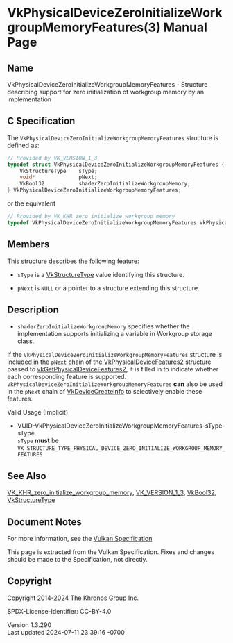 # VkPhysicalDeviceZeroInitializeWorkgroupMemoryFeatures(3) Manual Page

## Name

VkPhysicalDeviceZeroInitializeWorkgroupMemoryFeatures - Structure
describing support for zero initialization of workgroup memory by an
implementation



## <a href="#_c_specification" class="anchor"></a>C Specification

The `VkPhysicalDeviceZeroInitializeWorkgroupMemoryFeatures` structure is
defined as:

``` c
// Provided by VK_VERSION_1_3
typedef struct VkPhysicalDeviceZeroInitializeWorkgroupMemoryFeatures {
    VkStructureType    sType;
    void*              pNext;
    VkBool32           shaderZeroInitializeWorkgroupMemory;
} VkPhysicalDeviceZeroInitializeWorkgroupMemoryFeatures;
```

or the equivalent

``` c
// Provided by VK_KHR_zero_initialize_workgroup_memory
typedef VkPhysicalDeviceZeroInitializeWorkgroupMemoryFeatures VkPhysicalDeviceZeroInitializeWorkgroupMemoryFeaturesKHR;
```

## <a href="#_members" class="anchor"></a>Members

This structure describes the following feature:

- `sType` is a [VkStructureType](https://registry.khronos.org/vulkan/specs/1.3-extensions/man/html/VkStructureType.html) value identifying
  this structure.

- `pNext` is `NULL` or a pointer to a structure extending this
  structure.

## <a href="#_description" class="anchor"></a>Description

- <span id="extension-features-shaderZeroInitializeWorkgroupMemory"></span>
  `shaderZeroInitializeWorkgroupMemory` specifies whether the
  implementation supports initializing a variable in Workgroup storage
  class.

If the `VkPhysicalDeviceZeroInitializeWorkgroupMemoryFeatures` structure
is included in the `pNext` chain of the
[VkPhysicalDeviceFeatures2](https://registry.khronos.org/vulkan/specs/1.3-extensions/man/html/VkPhysicalDeviceFeatures2.html) structure
passed to
[vkGetPhysicalDeviceFeatures2](https://registry.khronos.org/vulkan/specs/1.3-extensions/man/html/vkGetPhysicalDeviceFeatures2.html), it is
filled in to indicate whether each corresponding feature is supported.
`VkPhysicalDeviceZeroInitializeWorkgroupMemoryFeatures` **can** also be
used in the `pNext` chain of
[VkDeviceCreateInfo](https://registry.khronos.org/vulkan/specs/1.3-extensions/man/html/VkDeviceCreateInfo.html) to selectively enable
these features.

Valid Usage (Implicit)

- <a
  href="#VUID-VkPhysicalDeviceZeroInitializeWorkgroupMemoryFeatures-sType-sType"
  id="VUID-VkPhysicalDeviceZeroInitializeWorkgroupMemoryFeatures-sType-sType"></a>
  VUID-VkPhysicalDeviceZeroInitializeWorkgroupMemoryFeatures-sType-sType  
  `sType` **must** be
  `VK_STRUCTURE_TYPE_PHYSICAL_DEVICE_ZERO_INITIALIZE_WORKGROUP_MEMORY_FEATURES`

## <a href="#_see_also" class="anchor"></a>See Also

[VK_KHR_zero_initialize_workgroup_memory](https://registry.khronos.org/vulkan/specs/1.3-extensions/man/html/VK_KHR_zero_initialize_workgroup_memory.html),
[VK_VERSION_1_3](https://registry.khronos.org/vulkan/specs/1.3-extensions/man/html/VK_VERSION_1_3.html), [VkBool32](https://registry.khronos.org/vulkan/specs/1.3-extensions/man/html/VkBool32.html),
[VkStructureType](https://registry.khronos.org/vulkan/specs/1.3-extensions/man/html/VkStructureType.html)

## <a href="#_document_notes" class="anchor"></a>Document Notes

For more information, see the <a
href="https://registry.khronos.org/vulkan/specs/1.3-extensions/html/vkspec.html#VkPhysicalDeviceZeroInitializeWorkgroupMemoryFeatures"
target="_blank" rel="noopener">Vulkan Specification</a>

This page is extracted from the Vulkan Specification. Fixes and changes
should be made to the Specification, not directly.

## <a href="#_copyright" class="anchor"></a>Copyright

Copyright 2014-2024 The Khronos Group Inc.

SPDX-License-Identifier: CC-BY-4.0

Version 1.3.290  
Last updated 2024-07-11 23:39:16 -0700

